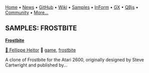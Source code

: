 [Home](https://qb64.com) • [News](../news.md) • [GitHub](https://github.com/QB64Official/qb64) • [Wiki](wiki.md) • [Samples](../samples.md) • [InForm](../inform.md) • [GX](../gx.md) • [QBjs](../qbjs.md) • [Community](../community.md) • [More...](../more.md)

## SAMPLES: FROSTBITE

**[Frostbite](frostbite/index.md)**

[🐝 Fellippe Heitor](fellippe-heitor.md) 🔗 [game](game.md), [frostbite](frostbite.md)

A clone of Frostbite for the Atari 2600, originally designed by Steve Cartwright and published by...
